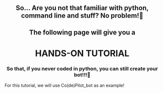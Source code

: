 <h2 align="center">So... Are you not that familiar with python, command line and stuff? No problem!🥳</h2>
<h2 align="center">The following page will give you a</h2>
<h1 align="center">HANDS-ON TUTORIAL</h1>
<h3 align="center">So that, if you never coded in python, you can still create your bot!!!🥰</h3>

For this tutorial, we will use Co(de)Pilot_bot as an example!
